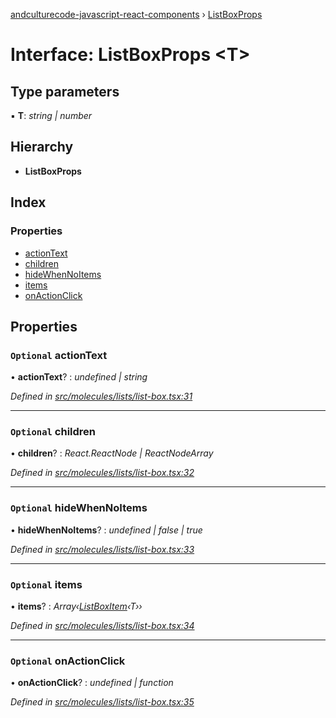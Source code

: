 [andculturecode-javascript-react-components](../README.md) › [ListBoxProps](listboxprops.md)

# Interface: ListBoxProps <**T**>

## Type parameters

▪ **T**: *string | number*

## Hierarchy

* **ListBoxProps**

## Index

### Properties

* [actionText](listboxprops.md#optional-actiontext)
* [children](listboxprops.md#optional-children)
* [hideWhenNoItems](listboxprops.md#optional-hidewhennoitems)
* [items](listboxprops.md#optional-items)
* [onActionClick](listboxprops.md#optional-onactionclick)

## Properties

### `Optional` actionText

• **actionText**? : *undefined | string*

*Defined in [src/molecules/lists/list-box.tsx:31](https://github.com/AndcultureCode/AndcultureCode.JavaScript.React.Components/blob/85bf079/src/molecules/lists/list-box.tsx#L31)*

___

### `Optional` children

• **children**? : *React.ReactNode | ReactNodeArray*

*Defined in [src/molecules/lists/list-box.tsx:32](https://github.com/AndcultureCode/AndcultureCode.JavaScript.React.Components/blob/85bf079/src/molecules/lists/list-box.tsx#L32)*

___

### `Optional` hideWhenNoItems

• **hideWhenNoItems**? : *undefined | false | true*

*Defined in [src/molecules/lists/list-box.tsx:33](https://github.com/AndcultureCode/AndcultureCode.JavaScript.React.Components/blob/85bf079/src/molecules/lists/list-box.tsx#L33)*

___

### `Optional` items

• **items**? : *Array‹[ListBoxItem](listboxitem.md)‹T››*

*Defined in [src/molecules/lists/list-box.tsx:34](https://github.com/AndcultureCode/AndcultureCode.JavaScript.React.Components/blob/85bf079/src/molecules/lists/list-box.tsx#L34)*

___

### `Optional` onActionClick

• **onActionClick**? : *undefined | function*

*Defined in [src/molecules/lists/list-box.tsx:35](https://github.com/AndcultureCode/AndcultureCode.JavaScript.React.Components/blob/85bf079/src/molecules/lists/list-box.tsx#L35)*
